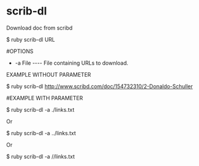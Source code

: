 # scrib-dl
Download doc from scribd

$ ruby scrib-dl URL

#OPTIONS

+ -a File  ----  File containing URLs to download.

EXAMPLE WITHOUT PARAMETER

$ ruby scrib-dl http://www.scribd.com/doc/154732310/2-Donaldo-Schuller


#EXAMPLE WITH PARAMETER

$ ruby scrib-dl -a ./links.txt

Or

$ ruby scrib-dl -a ../links.txt

Or

$ ruby scrib-dl -a /*<fullpath>*/links.txt




 
